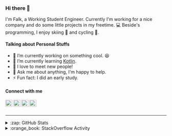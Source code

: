 ### Hi there 👋

I'm Falk, a Working Student Engineer. Currently I'm working for a nice company and do some little projects in my freetime. :computer: Beside's programming, I enjoy skiing :ski: and cycling :bicyclist:.

#### Talking about Personal Stuffs

- 🔭 I’m currently working on something cool. :laughing:
- 🌱 I’m currently learning [Kotlin][kotlin].
- 👯 I love to meet new people!
- 💬 Ask me about anything, I'm happy to help.
- ⚡ Fun fact: I did an early study.

#### Connect with me

[<img align="left" alt="LinkedIn" width="22px" src="https://cdn.jsdelivr.net/npm/simple-icons@v3/icons/linkedin.svg" />][linkedin]
[<img align="left" alt="GitHub" width="22px" src="https://cdn.jsdelivr.net/npm/simple-icons@v3/icons/github.svg" />][github]
[<img align="left" alt="GitLab" width="22px" src="https://cdn.jsdelivr.net/npm/simple-icons@v3/icons/gitlab.svg" />][gitlab]
[<img align="left" alt="Stack Overflow" width="22px" src="https://cdn.jsdelivr.net/npm/simple-icons@v3/icons/stackoverflow.svg" />][stackoverflow]

<br />
<br />

---

<details>
  <summary>:zap: GitHub Stats</summary>
  
  [![Flaxel's github stats](https://github-readme-stats.vercel.app/api?username=flaxel&include_all_commits=true)][github]
</details>

<details>
  <summary>:orange_book: StackOverflow Activity</summary>
  
  <!-- STACKOVERFLOW:START -->
- [Answer by flaxel for GitHub windows 10 is not ignoring files](https://stackoverflow.com/questions/63938910/github-windows-10-is-not-ignoring-files/63939117#63939117)
- [Answer by flaxel for Creating bussiness role Many to many relationship](https://stackoverflow.com/questions/63890605/creating-bussiness-role-many-to-many-relationship/63890652#63890652)
- [Answer by flaxel for Displaying a math problem consisting of two integers and a random operator](https://stackoverflow.com/questions/63889502/displaying-a-math-problem-consisting-of-two-integers-and-a-random-operator/63889923#63889923)
- [Answer by flaxel for When I try to export my project as runnable jar file I see this error](https://stackoverflow.com/questions/63887921/when-i-try-to-export-my-project-as-runnable-jar-file-i-see-this-error/63888850#63888850)
- [Answer by flaxel for Password Protected Excel/PDF](https://stackoverflow.com/questions/63878701/password-protected-excel-pdf/63882904#63882904)
<!-- STACKOVERFLOW:END -->
</details>

[stackoverflow]: https://stackoverflow.com/users/10951752/flaxel
[gitlab]: https://gitlab.com/flaxel
[github]: https://github.com/flaxel
[linkedin]: https://www.linkedin.com/in/falk-p-b457211a0/
[kotlin]: https://kotlinlang.org/
